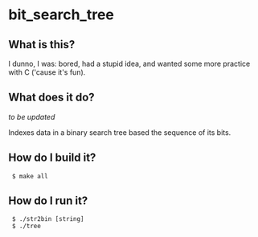 # bit_search_tree

## What is this?
I dunno, I was: bored, had a stupid idea, and wanted some more practice with C ('cause it's fun).

## What does it do?
*to be updated*

Indexes data in a binary search tree based the sequence of its bits.

## How do I build it?
```
 $ make all
```

## How do I run it?
```
 $ ./str2bin [string]
 $ ./tree
```
